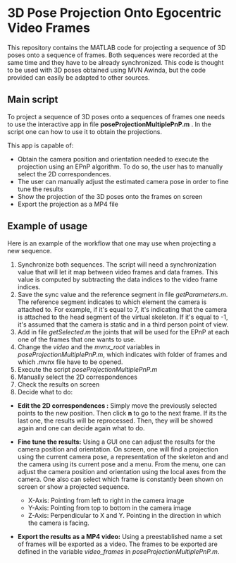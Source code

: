 # 3D Pose Projection Onto Egocentric Video Frames

This repository contains the MATLAB code for projecting a sequence of 3D poses onto a sequence of frames. Both sequences were recorded at the same time and they have to be already synchronized. This code is thought to be used with 3D poses obtained using MVN Awinda, but the code provided can easily be adapted to other sources. 

## Main script
To project a sequence of 3D poses onto a sequences of frames one needs to use the interactive app in file **poseProjectionMultiplePnP.m** . In the script one can how to use it to obtain the projections. 

This app is capable of:
* Obtain the camera position and orientation needed to execute the projection using an EPnP algorithm. To do so, the user has to manually select the 2D correspondences.
* The user can manually adjust the estimated camera pose in order to fine tune the results
* Show the projection of the 3D poses onto the frames on screen
* Export the projection as a MP4 file

## Example of usage
Here is an example of the workflow that one may use when projecting a new sequence.
1. Synchronize both sequences. The script will need a synchronization value that will let it map between video frames and data frames. This value is computed by subtracting the data indices to the video frame indices.
2. Save the sync value and the reference segment in file *getParameters.m*. The reference segment indicates to which element the camera is attached to. For example, if it's equal to 7, it's indicating that the camera is attached to the head segment of the virtual skeleton. If it's equal to -1, it's assumed that the camera is static and in a third person point of view.
3. Add in file *getSelected.m* the joints that will be used for the EPnP at each one of the frames that one wants to use.
4. Change the *video* and the *mvnx_root* variables in *poseProjectionMultiplePnP.m*, which indicates with folder of frames and which .mvnx file have to be opened. 
5. Execute the script *poseProjectionMultiplePnP.m*
6. Manually select the 2D correspondences 
7. Check the results on screen
8. Decide what to do:

  * **Edit the 2D correspondences :** Simply move the previously selected points to the new position. Then click **n** to go to the next frame. If its the last one, the results will be reprocessed. Then, they will be showed again and one can decide again what to do.

  * **Fine tune the results:** Using a GUI one can adjust the results for the camera position and orientation. On screen, one will find a projection using the current camera pose, a representation of the skeleton and and the camera using its current pose and a menu. From the menu, one can adjust the camera position and orientation using the local axes from the camera. One also can select which frame is constantly been shown on screen or show a projected sequence. 
    - X-Axis: Pointing from left to right in the camera image
    - Y-Axis: Pointing from top to bottom in the camera image
    - Z-Axis: Perpendicular to X and Y. Pointing in the direction in which the camera is facing.
 * **Export the results as a MP4 video:** Using a preestablished name a set of frames will be exported as a video. The frames to be exported are defined in the variable *video_frames* in *poseProjectionMultiplePnP.m*.

